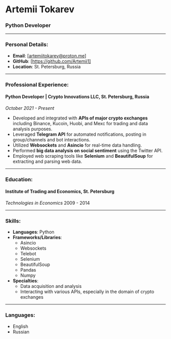 # Artemii Tokarev
### Python Developer

---

### Personal Details:

- **Email**: [artemiitokarev@proton.me]
- **GitHub**: [https://github.com/Artemii1] 
- **Location**: St. Petersburg, Russia

---

### Professional Experience:

#### Python Developer | Crypto Innovations LLC, St. Petersburg, Russia
*October 2021 - Present*

- Developed and integrated with **APIs of major crypto exchanges** including Binance, Kucoin, Huobi, and Mexc for trading and data analysis purposes.
- Leveraged **Telegram API** for automated notifications, posting in group/channels and bot interactions.
- Utilized **Websockets** and **Asincio** for real-time data handling.
- Performed **big data analysis on social sentiment** using the Twitter API.
- Employed web scraping tools like **Selenium** and **BeautifulSoup** for extracting and parsing web data.

---

### Education:

#### Institute of Trading and Economics, St. Petersburg
*Technologies in Economics*
2009 - 2014

---

### Skills:

- **Languages**: Python
- **Frameworks/Libraries**: 
  - Asincio
  - Websockets
  - Telebot
  - Selenium
  - BeautifulSoup
  - Pandas
  - Numpy
- **Specialties**:
  - Data acquisition and analysis
  - Interacting with various APIs, especially in the domain of crypto exchanges
  
---

### Languages:

- English
- Russian


